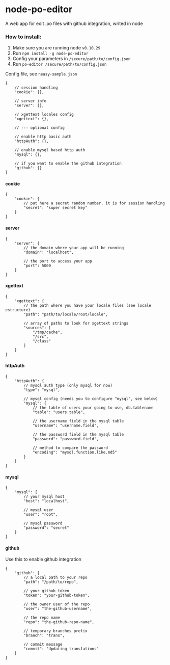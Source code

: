 node-po-editor
==============

A web app for edit .po files with github integration, writed in node

### How to install:
1. Make sure you are running node `v0.10.29`
2. Run `npm install -g node-po-editor`
4. Config your parameters in `/secure/path/to/config.json`
5. Run `po-editor /secure/path/to/config.json`


Config file, see `neasy-sample.json`

````
{
    // session handling
    "cookie": {},
    
    // server info
    "server": {},
    
    // xgettext locales config
    "xgettext": {},
    
    // --- optional config
    
    // enable http basic auth
    "httpAuth": {},
    
    // enable mysql based http auth
    "mysql": {},

    // if you want to enable the github integration
    "github": {}
}
````



#### cookie
````
{
    "cookie": {
        // put here a secret random number, it is for session handling
        "secret": "super secret key"
    }
}
````


#### server
````
{
    "server": {
        // the domain where your app will be running
        "domain": "localhost",
        
        // the port to access your app
        "port": 5000
    }
}
````

#### xgettext
````
{
    "xgettext": {
        // the path where you have your locale files (see locale estructure)
        "path": "path/to/locale/root/locale",
        
        // array of paths to look for xgettext strings
        "sources": [
            "/tmp/cache",
            "/src",
            "/class"
        ]
    }
}
````


#### httpAuth
````
{
    "httpAuth": {
        // mysql auth type (only mysql for now)
        "type": "mysql",
        
        // mysql config (needs you to configure "mysql", see below)
        "mysql": {
            // the table of users your going to use, db.tablename
            "table": "users.table",
            
            // the username field in the mysql table
            "username": "username.field",
            
            // the password field in the mysql table
            "password": "password.field",
            
            // method to compare the password
            "encoding": "mysql.function.like.md5"
        }
    }
}
````

#### mysql
````
{
    "mysql": {
        // your mysql host
        "host": "localhost",
        
        // mysql user 
        "user": "root",
        
        // mysql password
        "password": "secret"
    }
}
````

#### github

Use this to enable github integration

````
{
    "github": {
        // a local path to your repo
        "path": "/path/to/repo",
        
        // your github token
        "token": "your-github-token",
        
        // the owner user of the repo
        "user": "the-github-username",
        
        // the repo name
        "repo": "the-github-repo-name",
        
        // temporary branches prefix
        "branch": "trans",
        
        // commit message
        "commit": "Updating translations"
    }
}
````
